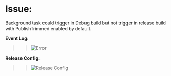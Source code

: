 # Issue:

Background task could trigger in Debug build but not trigger in release build with PublishTrimmed enabled by default.


**Event Log:**
>>![Error](./images/event_log.jpg)

**Release Config:**
>>![Release Config](./images/release_con.jpg)

